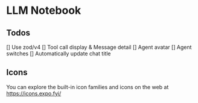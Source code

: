 # LLM Notebook

## Todos

[] Use zod/v4
[] Tool call display & Message detail
[] Agent avatar
[] Agent switches
[] Automatically update chat title

## Icons

You can explore the built-in icon families and icons on the web at https://icons.expo.fyi/
